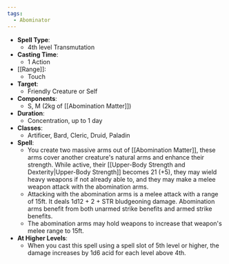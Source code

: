 ```yaml
---
tags:
  - Abominator
---
```

- **Spell Type**:
	- 4th level Transmutation
- **Casting Time**:
	- 1 Action
- [[Range]]:
	- Touch
- **Target**:
	- Friendly Creature or Self
- **Components**:
	- S, M (2kg of [[Abomination Matter]])
- **Duration**:
	- Concentration, up to 1 day
- **Classes**:
	- Artificer, Bard, Cleric, Druid, Paladin
- **Spell**:
	- You create two massive arms out of [[Abomination Matter]], these arms cover another creature's natural arms and enhance their strength. While active, their [[Upper-Body Strength and Dexterity|Upper-Body Strength]] becomes 21 (+5), they may wield heavy weapons if not already able to, and they may make a melee weapon attack with the abomination arms.
	- Attacking with the abomination arms is a melee attack with a range of 15ft. It deals 1d12 + 2  + STR bludgeoning damage. Abomination arms benefit from both unarmed strike benefits and armed strike benefits. 
	- The abomination arms may hold weapons to increase that weapon's melee range to 15ft.
- **At Higher Levels**:
	- When you cast this spell using a spell slot of 5th level or higher, the damage increases by 1d6 acid for each level above 4th.
